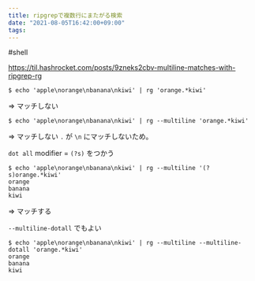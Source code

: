 ```yaml
---
title: ripgrepで複数行にまたがる検索
date: "2021-08-05T16:42:00+09:00"
tags: 
---
```


#shell 

https://til.hashrocket.com/posts/9zneks2cbv-multiline-matches-with-ripgrep-rg

```shell
$ echo 'apple\norange\nbanana\nkiwi' | rg 'orange.*kiwi'
```

=> マッチしない

```shell
$ echo 'apple\norange\nbanana\nkiwi' | rg --multiline 'orange.*kiwi'
```

=> マッチしない
`.` が `\n` にマッチしないため。

`dot all` modifier = `(?s)` をつかう

```shell
$ echo 'apple\norange\nbanana\nkiwi' | rg --multiline '(?s)orange.*kiwi'
orange
banana
kiwi
```

=> マッチする

`--multiline-dotall` でもよい

```shell
$ echo 'apple\norange\nbanana\nkiwi' | rg --multiline --multiline-dotall 'orange.*kiwi'
orange
banana
kiwi
```
